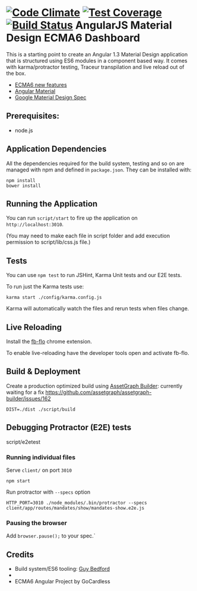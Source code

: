[![Code Climate](https://codeclimate.com/github/Excelian/Angular-Material-ECMA6-Dashboard/badges/gpa.svg)](https://codeclimate.com/github/Excelian/Angular-Material-ECMA6-Dashboard)
[![Test Coverage](https://codeclimate.com/github/Excelian/Angular-Material-ECMA6-Dashboard/badges/coverage.svg)](https://codeclimate.com/github/Excelian/Angular-Material-ECMA6-Dashboard)
[![Build Status](https://travis-ci.org/Excelian/Angular-Material-ECMA6-Dashboard.svg?branch=master)](https://travis-ci.org/Excelian/Angular-Material-ECMA6-Dashboard)
AngularJS Material Design ECMA6 Dashboard
===============

This is a starting point to create an Angular 1.3 Material Design application that is structured using ES6 modules in a component based way. It comes with karma/protractor testing, Traceur transpilation and live reload out of the box.

- [ECMA6 new features](https://github.com/lukehoban/es6features/blob/master/README.md)
- [Angular Material](https://material.angularjs.org/#/demo/material.components.input)
- [Google Material Design Spec](http://www.google.com/design/spec/material-design/introduction.html)

## Prerequisites:
- node.js

## Application Dependencies

All the dependencies required for the build system, testing and so on are managed with npm and defined in `package.json`. They can be installed with:

```
npm install
bower install
```

## Running the Application

You can run `script/start` to fire up the application on `http://localhost:3010`.

(You may need to make each file in script folder and add execution permission to script/lib/css.js file.)


## Tests

You can use `npm test` to run JSHint, Karma Unit tests and our E2E tests.

To run just the Karma tests use:

```
karma start ./config/karma.config.js
```

Karma will automatically watch the files and rerun tests when files change.

## Live Reloading

Install the [fb-flo](https://chrome.google.com/webstore/detail/fb-flo/ahkfhobdidabddlalamkkiafpipdfchp?hl=en) chrome extension.

To enable live-reloading have the developer tools open and activate fb-flo.

## Build & Deployment

Create a production optimized build using [AssetGraph Builder](https://github.com/assetgraph/assetgraph-builder):
currently waiting for a fix https://github.com/assetgraph/assetgraph-builder/issues/162
```
DIST=./dist ./script/build
```

## Debugging Protractor (E2E) tests

script/e2etest

### Running individual files

Serve `client/` on port `3010`

```
npm start
```

Run protractor with `--specs` option

```
HTTP_PORT=3010 ./node_modules/.bin/protractor --specs client/app/routes/mandates/show/mandates-show.e2e.js
```

### Pausing the browser
Add `browser.pause();` to your spec.`

## Credits

- Build system/ES6 tooling: [Guy Bedford](https://github.com/guybedford)
-
- ECMA6 Angular Project by GoCardless

